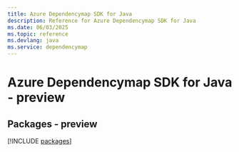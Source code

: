 ```yaml
---
title: Azure Dependencymap SDK for Java
description: Reference for Azure Dependencymap SDK for Java
ms.date: 06/03/2025
ms.topic: reference
ms.devlang: java
ms.service: dependencymap
---
```

# Azure Dependencymap SDK for Java - preview
## Packages - preview
[!INCLUDE [packages](dependencymap-index.md)]